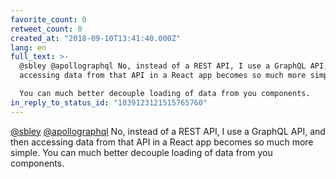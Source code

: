 ```yaml
---
favorite_count: 0
retweet_count: 0
created_at: "2018-09-10T13:41:40.000Z"
lang: en
full_text: >-
  @sbley @apollographql No, instead of a REST API, I use a GraphQL API, and then
  accessing data from that API in a React app becomes so much more simple. 

  You can much better decouple loading of data from you components.
in_reply_to_status_id: "1039123121515765760"
---
```


[@sbley](https://twitter.com/sbley)
[@apollographql](https://twitter.com/apollographql) No, instead of a REST API, I
use a GraphQL API, and then accessing data from that API in a React app becomes
so much more simple. You can much better decouple loading of data from you
components.
